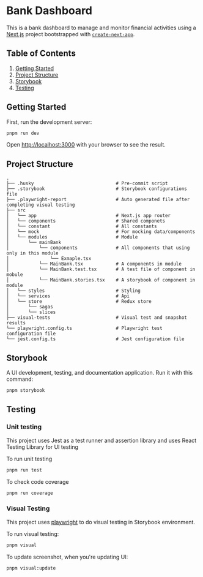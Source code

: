 # Bank Dashboard

This is a bank dashboard to manage and monitor financial activities using a [Next.js](https://nextjs.org) project bootstrapped with [`create-next-app`](https://nextjs.org/docs/app/api-reference/cli/create-next-app).

## Table of Contents

1. [Getting Started](#getting-started)
2. [Project Structure](#project-structure)
3. [Storybook](#storybook)
4. [Testing](#testing)

## Getting Started

First, run the development server:

```bash
pnpm run dev
```

Open [http://localhost:3000](http://localhost:3000) with your browser to see the result.

## Project Structure

```
.
├── .husky                              # Pre-commit script
├── .storybook                          # Storybook configurations file
├── .playwright-report                  # Auto generated file after completing visual testing
├── src
│   └── app                             # Next.js app router
│   └── components                      # Shared componets
│   └── constant                        # All constants
│   └── mock                            # For mocking data/components
│   └── modules                         # Module
│       └── mainBank
│           └── components              # All components that using only in this module
│               └── Exmaple.tsx
│           └── MainBank.tsx            # A components in module
│           └── MainBank.test.tsx       # A test file of component in mobule
│           └── MainBank.stories.tsx    # A storybook of component in module
│   └── styles                          # Styling
│   └── services                        # Api
│   └── store                           # Redux store
│       └── sagas
│       └── slices
├── visual-tests                        # Visual test and snapshot results
└── playwright.config.ts                # Playwright test configuration file
└── jest.config.ts                      # Jest configuration file
```

## Storybook

A UI development, testing, and documentation application. Run it with this command:

```bash
pnpm storybook
```

## Testing

### Unit testing

This project uses Jest as a test runner and assertion library and uses React Testing Library for UI testing

To run unit testing

```bash
pnpm run test
```

To check code coverage

```bash
pnpm run coverage
```

### Visual Testing

This project uses [playwright](https://playwright.dev/) to do visual testing in Storybook environment.

To run visual testing:

```bash
pnpm visual
```

To update screenshot, when you're updating UI:

```bash
pnpm visual:update
```
